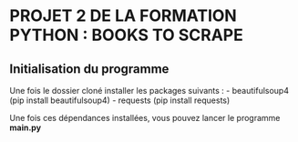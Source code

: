 # PROJET 2 DE LA FORMATION PYTHON : BOOKS TO SCRAPE

## Initialisation du programme

Une fois le dossier cloné installer les packages suivants :
    - beautifulsoup4 (pip install beautifulsoup4)
    - requests (pip install requests)

Une fois ces dépendances installées, vous pouvez lancer le programme **main.py**